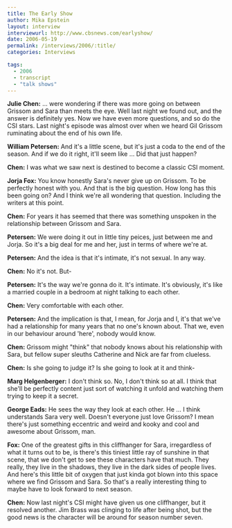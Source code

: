 ```yaml
---
title: The Early Show
author: Mika Epstein
layout: interview
interviewurl: http://www.cbsnews.com/earlyshow/
date: 2006-05-19
permalink: /interviews/2006/:title/
categories: Interviews

tags:
  - 2006
  - transcript
  - "talk shows"
---
```


**Julie Chen:** ... were wondering if there was more going on between Grissom and Sara than meets the eye. Well last night we found out, and the answer is definitely yes. Now we have even more questions, and so do the CSI stars. Last night's episode was almost over when we heard Gil Grissom ruminating about the end of his own life.

**William Petersen:** And it's a little scene, but it's just a coda to the end of the season. And if we do it right, it'll seem like ... Did that just happen?

**Chen:** I was what we saw next is destined to become a classic CSI moment.

**Jorja Fox:** You know honestly Sara's never give up on Grissom. To be perfectly honest with you. And that is the big question. How long has this been going on? And I think we're all wondering that question. Including the writers at this point.

**Chen:** For years it has seemed that there was something unspoken in the relationship between Grissom and Sara.

**Petersen:** We were doing it out in little tiny peices, just between me and Jorja. So it's a big deal for me and her, just in terms of where we're at.

**Petersen:** And the idea is that it's intimate, it's not sexual. In any way.

**Chen:** No it's not. But-

**Petersen:** It's the way we're gonna do it. It's intimate. It's obviously, it's like a married couple in a bedroom at night talking to each other.

**Chen:** Very comfortable with each other.

**Petersen:** And the implication is that, I mean, for Jorja and I, it's that we've had a relationship for many years that no one's known about. That we, even in our behaviour around 'here', nobody would know.

**Chen:** Grissom might "think" that nobody knows about his relationship with Sara, but fellow super sleuths Catherine and Nick are far from clueless.

**Chen:** Is she going to judge it? Is she going to look at it and think-

**Marg Helgenberger:** I don't think so. No, I don't think so at all. I think that she'll be perfectly content just sort of watching it unfold and watching them trying to keep it a secret.

**George Eads:** He sees the way they look at each other. He ... I think understands Sara very well. Doesn't everyone just love Grissom? I mean there's just something eccentric and weird and kooky and cool and awesome about Grissom, man.

**Fox:** One of the greatest gifts in this cliffhanger for Sara, irregardless of what it turns out to be, is there's this tiniest little ray of sunshine in that scene, that we don't get to see these characters have that much. They really, they live in the shadows, they live in the dark sides of people lives. And here's this little bit of oxygen that just kinda got blown into this space where we find Grissom and Sara. So that's a really interesting thing to maybe have to look forward to next season.

**Chen:** Now last night's CSI might have given us one cliffhanger, but it resolved another. Jim Brass was clinging to life after being shot, but the good news is the character will be around for season number seven.  